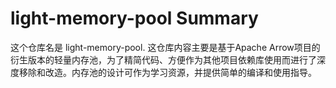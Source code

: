 # light-memory-pool Summary

这个仓库名是 light-memory-pool. 这仓库内容主要是基于Apache Arrow项目的衍生版本的轻量内存池，为了精简代码、方便作为其他项目依赖库使用而进行了深度移除和改造。内存池的设计可作为学习资源，并提供简单的编译和使用指导。